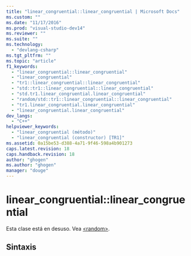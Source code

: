 ```yaml
---
title: "linear_congruential::linear_congruential | Microsoft Docs"
ms.custom: ""
ms.date: "11/17/2016"
ms.prod: "visual-studio-dev14"
ms.reviewer: ""
ms.suite: ""
ms.technology: 
  - "devlang-csharp"
ms.tgt_pltfrm: ""
ms.topic: "article"
f1_keywords: 
  - "linear_congruential::linear_congruential"
  - "linear_congruential"
  - "tr1::linear_congruential::linear_congruential"
  - "std::tr1::linear_congruential::linear_congruential"
  - "std.tr1.linear_congruential.linear_congruential"
  - "random/std::tr1::linear_congruential::linear_congruential"
  - "tr1.linear_congruential.linear_congruential"
  - "linear_congruential.linear_congruential"
dev_langs: 
  - "C++"
helpviewer_keywords: 
  - "linear_congruential (método)"
  - "linear_congruential (constructor) [TR1]"
ms.assetid: 0a15be53-d388-4a71-9f46-598a4b901273
caps.latest.revision: 18
caps.handback.revision: 18
author: "ghogen"
ms.author: "ghogen"
manager: "douge"
---
```

# linear_congruential::linear_congruential
Esta clase está en desuso. Vea [\<random\>](../Topic/%3Crandom%3E.md).  
  
## Sintaxis